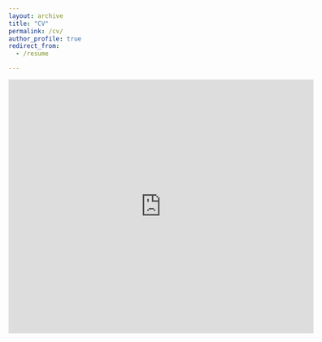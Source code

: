 ```yaml
---
layout: archive
title: "CV"
permalink: /cv/
author_profile: true
redirect_from:
  - /resume

---
```


<embed src="https://marcosenaldi.github.io/files/Senaldi_CV_Apr2024.pdf" type="application/pdf" width="600px" height="500px" />



